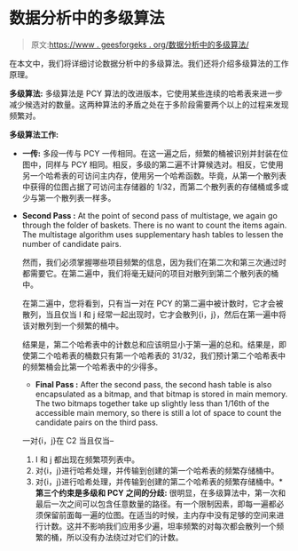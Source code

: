 # 数据分析中的多级算法

> 原文:[https://www . geesforgeks . org/数据分析中的多级算法/](https://www.geeksforgeeks.org/the-multistage-algorithm-in-data-analytics/)

在本文中，我们将详细讨论数据分析中的多级算法。我们还将介绍多级算法的工作原理。

**多级算法:**
多级算法是 PCY 算法的改进版本，它使用某些连续的哈希表来进一步减少候选对的数量。这两种算法的矛盾之处在于多阶段需要两个以上的过程来发现频繁对。

**多级算法工作:**

*   **一传:**
    多段一传与 PCY 一传相同。在这一遍之后，频繁的桶被识别并封装在位图中，同样与 PCY 相同。相反，多级的第二遍不计算候选对。相反，它使用另一个哈希表的可访问主内存，使用另一个哈希函数。毕竟，从第一个散列表中获得的位图占据了可访问主存储器的 1/32，而第二个散列表的存储桶或多或少与第一个散列表一样多。

*   **Second Pass :**
    At the point of second pass of multistage, we again go through the folder of baskets. There is no want to count the items again. The multistage algorithm uses supplementary hash tables to lessen the number of candidate pairs.

    然而，我们必须掌握哪些项目频繁的信息，因为我们在第二次和第三次通过时都需要它。在第二遍中，我们将毫无疑问的项目对散列到第二个散列表的桶中。

    在第二遍中，您将看到，只有当一对在 PCY 的第二遍中被计数时，它才会被散列，当且仅当 I 和 j 经常一起出现时，它才会散列{i，j}，然后在第一遍中将该对散列到一个频繁的桶中。

    结果是，第二个哈希表中的计数总和应该明显小于第一遍的总和。结果是，即使第二个哈希表的桶数只有第一个哈希表的 31/32，我们预计第二个哈希表中的频繁桶会比第一个哈希表中的少得多。

    *   **Final Pass :**
    After the second pass, the second hash table is also encapsulated as a bitmap, and that bitmap is stored in main memory. The two bitmaps together take up slightly less than 1/16th of the accessible main memory, so there is still a lot of space to count the candidate pairs on the third pass.

    一对{i，j}在 C2 当且仅当–

    1.  I 和 j 都出现在频繁项列表中。
    2.  对{i，j}进行哈希处理，并传输到创建的第一个哈希表的频繁存储桶中。
    3.  对{i，j}进行哈希处理，并传输到创建的第二个哈希表的频繁存储桶中。*   **第三个约束是多级和 PCY 之间的分歧:**
    很明显，在多级算法中，第一次和最后一次之间可以包含任意数量的路径。有一个限制因素，即每一遍都必须保留前面每一遍的位图。在适当的时候，主内存中没有足够的空间来进行计数。这并不影响我们应用多少遍，坦率频繁的对每次都会散列一个频繁的桶，所以没有办法绕过对它们的计数。